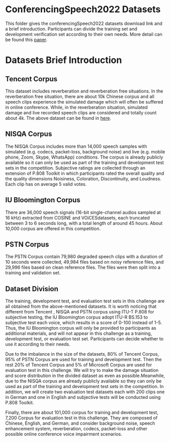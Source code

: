 # ConferencingSpeech2022 Datasets
This folder gives the conferencingSpeech2022 datasets download link and a brief introduction. Participants can divide the training set and development verification set according to their own needs. More detail can be found this [paper](https://github.com/ConferencingSpeech/ConferencingSpeech2022/blob/main/datasets/ConferencingSpeech%202022%20Challenge%20Evaluation%20Plan_version1.pdf).

# Datasets Brief Introduction
## Tencent Corpus
This dataset  includes reverberation and reverberation free situations. In the reverberation free situation, there are about 10k Chinese corpus and  all speech clips experience the simulated damage which will often be suffered in online conference. While, in the reverberation situation, simulated damage and live recorded speech clips are considered and totally count about 4k. The above dataset can be found in [here](https://www.dropbox.com/sh/4t8wkaklgftcx10/AABeuzWUmv96-ZmtDAoa8bASa?dl=0).
##  NISQA Corpus
The NISQA Corpus includes more than 14,000 speech samples with simulated (e.g. codecs, packet-loss, background noise) and live (e.g. mobile phone, Zoom, Skype, WhatsApp) conditions. The corpus is already publicly available so it can only be used as part of the training and development test sets in the competition. Subjective ratings are collected through an extension of P.808 Toolkit in which participants rated the overall quality and the quality dimensions Noisiness, Coloration, Discontinuity, and Loudness. Each clip has on average 5 valid votes.

## IU Bloomington Corpus
There are 36,000 speech signals (16-bit single-channel audios sampled at 16 kHz) extracted from COSINE  and VOiCESdatasets, each truncated between 3 to 6 seconds long, with a total length of around 45 hours.
About 10,000 corpus are offered in this competition.

## PSTN Corpus
The PSTN  Corpus contain 79,980 degraded speech clips with a duration of 10 seconds were collected, 49,984 files based on noisy reference files, and 29,996 files based on clean reference files. The
files were then split into a training and validation set. 

## Dataset Division
The training, development test, and evaluation test sets in this challenge are all obtained from the above-mentioned datasets. It is worth noticing that 
different from Tencent , NISQA and PSTN corpus using ITU-T P.808 for subjective testing, the IU Bloomington corpus adopt ITU-R BS.153 to  subjective test each voice, which results in a score of 0-100 instead of 1-5. Thus, the IU Bloomington corpus will only  be provided to participants as additional materials, and will not appear in this challenge as a training, development test, or evaluation test set. Participants can decide whether to use it according to their needs. 

Due to  the imbalance in the size of the datasets, 80% of Tencent Corpus, 95% of PSTN Corpus  are used for training and development test. Then the rest 20% of Tencent Corpus and 5% of Microsoft Corpus are used for evaluation test in this challenge. We will try to make the damage situation  and score distribution in the divided dataset as even as possible.Meanwhile, due to the NISQA corpus are already publicly available so they can only be used as part of the training  and development test sets in the competition.
In addition, we will create two evaluation test datasets each with 200 clips one in German and one in English and subjective tests will be conducted using P.808 Toolkit. 

 Finally, there are about 101,000 corpus for training and  development test, 7,200 Corpus for evaluation test in this challenge. 
 They are composed of Chinese, English, and German, and consider background noise, speech enhancement system, reverberation, codecs, packet-loss and other possible online conference voice impairment scenarios.
